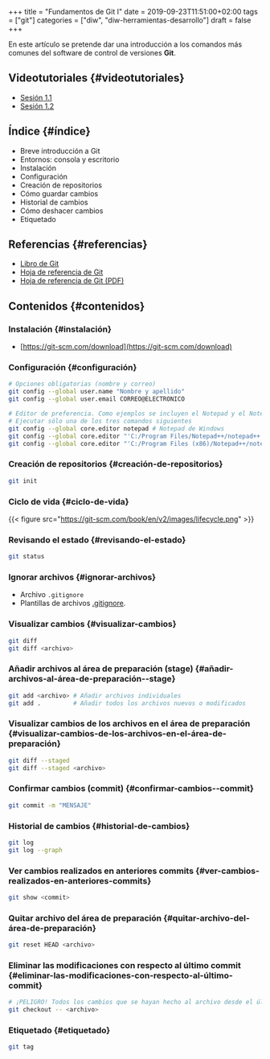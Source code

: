 +++
title = "Fundamentos de Git I"
date = 2019-09-23T11:51:00+02:00
tags = ["git"]
categories = ["diw", "diw-herramientas-desarrollo"]
draft = false
+++

En este artículo se pretende dar una introducción a los comandos más comunes del software de control de versiones **Git**.

<!--more-->


## Videotutoriales {#videotutoriales}

-   [Sesión 1.1](https://www.youtube.com/watch?v=DuewUoPnAmg&index=2&list=PLQg%5FBl-6Gfo9k0KQg5vaaV9r6Hg--nMA7)
-   [Sesión 1.2](https://www.youtube.com/watch?v=uwqvuJ5lrIs&list=PLQg%5FBl-6Gfo9k0KQg5vaaV9r6Hg--nMA7&index=3)


## Índice {#índice}

-   Breve introducción a Git
-   Entornos: consola y escritorio
-   Instalación
-   Configuración
-   Creación de repositorios
-   Cómo guardar cambios
-   Historial de cambios
-   Cómo deshacer cambios
-   Etiquetado


## Referencias {#referencias}

-   [Libro de Git](https://git-scm.com/book/es/v2/)
-   [Hoja de referencia de Git](https://github.github.com/training-kit/downloads/es%5FES/github-git-cheat-sheet/)
-   [Hoja de referencia de Git (PDF)](https://services.github.com/on-demand/downloads/es%5FES/github-git-cheat-sheet.pdf)


## Contenidos {#contenidos}


### Instalación {#instalación}

-   [https://git-scm.com/download](https://git-scm.com/download)


### Configuración {#configuración}

```bash
# Opciones obligatorias (nombre y correo)
git config --global user.name "Nombre y apellido"
git config --global user.email CORREO@ELECTRONICO

# Editor de preferencia. Como ejemplos se incluyen el Notepad y el Notepad ++ en Windows
# Ejecutar sólo una de los tres comandos siguientes
git config --global core.editor notepad # Notepad de Windows
git config --global core.editor "'C:/Program Files/Notepad++/notepad++.exe' -multiInst -notabbar -nosession -noPlugin" # Notepad ++
git config --global core.editor "'C:/Program Files (x86)/Notepad++/notepad++.exe' -multiInst -notabbar -nosession -noPlugin" # Notepad ++ 32 bit
```


### Creación de repositorios {#creación-de-repositorios}

```bash
git init
```


### Ciclo de vida {#ciclo-de-vida}

{{< figure src="https://git-scm.com/book/en/v2/images/lifecycle.png" >}}


### Revisando el estado {#revisando-el-estado}

```bash
git status
```


### Ignorar archivos {#ignorar-archivos}

-   Archivo `.gitignore`
-   Plantillas de archivos [.gitignore](https://github.com/github/gitignore).


### Visualizar cambios {#visualizar-cambios}

```bash
git diff
git diff <archivo>
```


### Añadir archivos al área de preparación (stage) {#añadir-archivos-al-área-de-preparación--stage}

```bash
git add <archivo> # Añadir archivos individuales
git add .         # Añadir todos los archivos nuevos o modificados
```


### Visualizar cambios de los archivos en el área de preparación {#visualizar-cambios-de-los-archivos-en-el-área-de-preparación}

```bash
git diff --staged
git diff --staged <archivo>
```


### Confirmar cambios (commit) {#confirmar-cambios--commit}

```bash
git commit -m "MENSAJE"
```


### Historial de cambios {#historial-de-cambios}

```bash
git log
git log --graph
```


### Ver cambios realizados en anteriores commits {#ver-cambios-realizados-en-anteriores-commits}

```bash
git show <commit>
```


### Quitar archivo del área de preparación {#quitar-archivo-del-área-de-preparación}

```bash
git reset HEAD <archivo>
```


### Eliminar las modificaciones con respecto al último commit {#eliminar-las-modificaciones-con-respecto-al-último-commit}

```bash
# ¡PELIGRO! Todos los cambios que se hayan hecho al archivo desde el último commit se eliminarán
git checkout -- <archivo>
```


### Etiquetado {#etiquetado}

```bash
git tag
```
